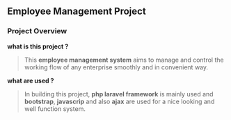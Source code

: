 ## Employee Management Project

### Project Overview

**what is this project ?**
>This **employee management system** aims to manage and control the working flow of any enterprise smoothly and  in convenient way.

**what are used ?**
>In building this project, **php laravel framework** is mainly used and **bootstrap**, **javascrip** and also **ajax** are used for a nice looking and well function system.


 


